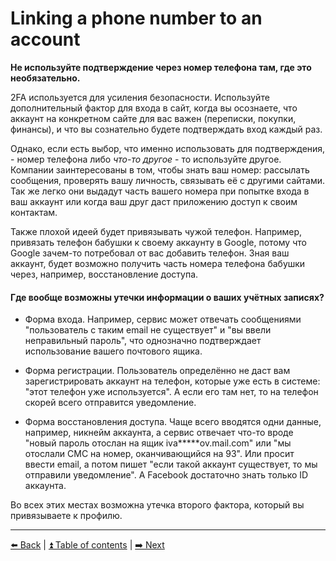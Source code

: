 # Linking a phone number to an account

**Не используйте подтверждение через номер телефона там, где это необязательно.**

2FA используется для усиления безопасности. Используйте дополнительный фактор для входа в сайт, когда вы осознаете,
что аккаунт на конкретном сайте для вас важен (переписки, покупки, финансы), и что вы сознательно будете подтверждать вход каждый раз.

Однако, если есть выбор, что именно использовать для подтверждения, - номер телефона либо _что-то другое_ - то используйте другое.
Компании заинтересованы в том, чтобы знать ваш номер: рассылать сообщения, проверять вашу личность, связывать её с другими сайтами.
Так же легко они выдадут часть вашего номера при попытке входа в ваш аккаунт или когда ваш друг даст приложению доступ к своим контактам.

Также плохой идеей будет привязывать чужой телефон. Например, привязать телефон бабушки к своему аккаунту в Google, потому что Google зачем-то потребовал от вас добавить телефон.
Зная ваш аккаунт, будет возможно получить часть номера телефона бабушки через, например, восстановление доступа.

#### Где вообще возможны утечки информации о ваших учётных записях?

* Форма входа. Например, сервис может отвечать сообщениями "пользователь с таким email не существует" и "вы ввели неправильный пароль", что однозначно 
подтверждает использование вашего почтового ящика.

* Форма регистрации. Пользователь определённо не даст вам зарегистрировать аккаунт на телефон, которые уже есть в системе: "этот телефон уже используется". А если его там нет, то на телефон скорей всего отправится уведомление.

* Форма восстановления доступа. Чаще всего вводятся одни данные, например, никнейм аккаунта, а сервис отвечает что-то вроде "новый пароль отослан на ящик iva*****ov.mail.com" или "мы отослали СМС на номер, оканчивающийся на 93". Или просит ввести email, а потом пишет "если такой аккаунт существует, то мы отправили уведомление". А Facebook достаточно знать только ID аккаунта.

Во всех этих местах возможна утечка второго фактора, который вы привязываете к профилю.

---

[⬅️ Back](./development.md) | [⏫ Table of contents](../README.md) | [➡️ Next](./deleteme.md)
